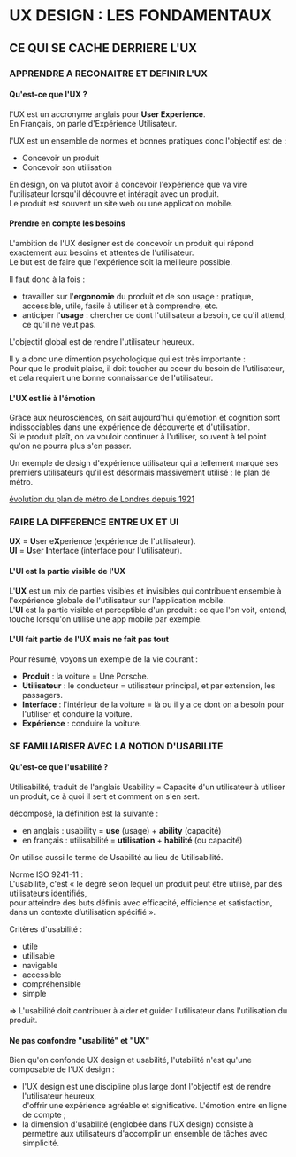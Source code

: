 # UX DESIGN : LES FONDAMENTAUX

## CE QUI SE CACHE DERRIERE L'UX

### APPRENDRE A RECONAITRE ET DEFINIR L'UX

#### Qu'est-ce que l'UX ?

l'UX est un accronyme anglais pour **User Experience**.<br>
En Français, on parle d'Expérience Utilisateur.<br>

l'UX est un ensemble de normes et bonnes pratiques donc l'objectif est de :
* Concevoir un produit
* Concevoir son utilisation

En design, on va plutot avoir à concevoir l'expérience que va vire l'utilisateur lorsqu'il découvre et intéragit avec un produit.<br>
Le produit est souvent un site web ou une application mobile.<br>

#### Prendre en compte les besoins

L'ambition de l'UX designer est de concevoir un produit qui répond exactement aux besoins et attentes de l'utilisateur.<br>
Le but est de faire que l'expérience soit la meilleure possible.<br>

Il faut donc à la fois :
* travailler sur l'**ergonomie** du produit et de son usage : pratique, accessible, utile, fasile à utiliser et à comprendre, etc.
* anticiper l'**usage** : chercher ce dont l'utilisateur a besoin, ce qu'il attend, ce qu'il ne veut pas.

L'objectif global est de rendre l'utilisateur heureux.

Il y a donc une dimention psychologique qui est très importante :<br>
Pour que le produit plaise, il doit toucher au coeur du besoin de l'utilisateur, et cela requiert une bonne connaissance de l'utilisateur.<br>

#### L'UX est lié à l'émotion

Grâce aux neurosciences, on sait aujourd'hui qu'émotion et cognition sont indissociables dans une expérience de découverte et d'utilisation.<br>
Si le produit plaît, on va vouloir continuer à l'utiliser, souvent à tel point qu'on ne pourra plus s'en passer.<br>

Un exemple de design d'expérience utilisateur qui a tellement marqué ses premiers utilisateurs qu'il est désormais massivement utilisé : le plan de métro.

<a href="http://www.clarksbury.com/cdl/maps.html">évolution du plan de métro de Londres depuis 1921</a>

### FAIRE LA DIFFERENCE ENTRE UX ET UI

**UX** = **U**ser e**X**perience (expérience de l'utilisateur).<br>
**UI** = **U**ser **I**nterface (interface pour l'utilisateur).<br>

#### L'UI est la partie visible de l'UX

L'**UX** est un mix de parties visibles et invisibles qui contribuent ensemble à l'expérience globale de l'utilisateur sur l'application mobile.<br>
L'**UI** est la partie visible et perceptible d'un produit : ce que l'on voit, entend, touche lorsqu'on utilise une app mobile par exemple.<br>

#### L'UI fait partie de l'UX mais ne fait pas tout

Pour résumé, voyons un exemple de la vie courant :
* **Produit** : la voiture = Une Porsche.
* **Utilisateur** : le conducteur = utilisateur principal, et par extension, les passagers.
* **Interface** : l'intérieur de la voiture = là ou il y a ce dont on a besoin pour l'utiliser et conduire la voiture.
* **Expérience** : conduire la voiture.

### SE FAMILIARISER AVEC LA NOTION D'USABILITE

#### Qu'est-ce que l'usabilité ?

Utilisabilité, traduit de l'anglais Usability = Capacité d'un utilisateur à utiliser un produit, ce à quoi il sert et comment on s'en sert.<br>

décomposé, la définition est la suivante :
* en anglais : usability = **use** (usage) + **ability** (capacité)
* en français : utilisabilité = **utilisation** + **habilité** (ou capacité)

On utilise aussi le terme de Usabilité au lieu de Utilisabilité.

Norme ISO 9241-11 :<br>
L'usabilité, c'est « le degré selon lequel un produit peut être utilisé, par des utilisateurs identifiés,<br> 
pour atteindre des buts définis avec efficacité, efficience et satisfaction, dans un contexte d’utilisation spécifié ».

Critères d'usabilité : 
* utile
* utilisable
* navigable
* accessible
* compréhensible
* simple

=> L'usabilité doit contribuer à aider et guider l'utilisateur dans l'utilisation du produit.

#### Ne pas confondre "usabilité" et "UX"

Bien qu'on confonde UX design et usabilité, l'utabilité n'est qu'une composabte de l'UX design :
* l'UX design est une discipline plus large dont l'objectif est de rendre l'utilisateur heureux,<br> 
d'offrir une expérience agréable et significative. L'émotion entre en ligne de compte ;
* la dimension d'usabilité (englobée dans l'UX design) consiste à permettre aux utilisateurs d'accomplir un ensemble de tâches avec simplicité.